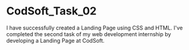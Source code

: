 # CodSoft_Task_02
I have successfully created a Landing Page using CSS and HTML. I've completed the second task of my web development internship by developing a Landing Page at CodSoft.
